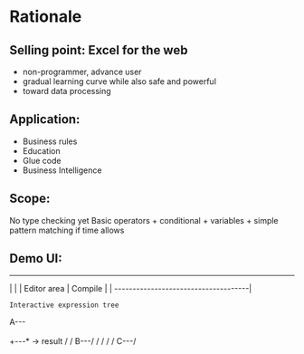 # Rationale

## Selling point: Excel for the web

- non-programmer, advance user
- gradual learning curve while also safe and powerful
- toward data processing

## Application:

- Business rules
- Education
- Glue code 
- Business Intelligence

## Scope:

No type checking yet
Basic operators + conditional + variables + simple pattern matching if time allows

## Demo UI:

--------------------------------------
|                                    |
|          Editor area               | Compile
|                                    |
-------------------------------------|

    Interactive expression tree

 A---\
      \
       +---* -> result
      /   /
 B---/   /
        /
       /
      /
 C---/